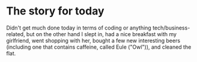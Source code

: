# The story for today

Didn't get much done today in terms of coding or anything tech/business-related, but on the other hand I slept in,
had a nice breakfast with my girlfriend, went shopping with her, bought a few new interesting beers (including one
that contains caffeine, called Eule ("Owl")), and cleaned the flat.
